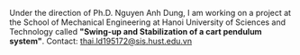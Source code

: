 Under the direction of Ph.D. Nguyen Anh Dung, I am working on a project at the School of Mechanical Engineering at Hanoi University of Sciences and Technology called **"Swing-up and Stabilization of a cart pendulum system"**.
Contact: thai.ld195172@sis.hust.edu.vn
